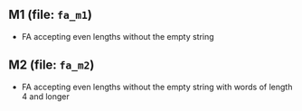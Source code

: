 ## M1 (file: `fa_m1`)
- FA accepting even lengths without the empty string

## M2 (file: `fa_m2`)
- FA accepting even lengths without the empty string with words of length 4 and longer
